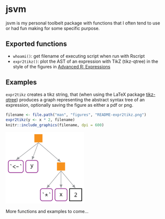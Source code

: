 
<!-- README.md is generated from README.Rmd. Please edit that file -->
jsvm
====

jsvm is my personal toolbelt package with functions that I often tend to use or had fun making for some specific purpose.

Exported functions
------------------

-   `whoami()`: get filename of executing script when run with Rscript
-   `expr2tikz()`: plot the AST of an expression with TikZ (tikz-qtree) in the style of the figures in [Advanced R: Expressions](https://adv-r.hadley.nz/expressions.html)

Examples
--------

`expr2tikz` creates a tikz string, that (when using the LaTeX package [tikz-qtree](https://ctan.org/pkg/tikz-qtree)) produces a graph representing the abstract syntax tree of an expression, optionally saving the figure as either a pdf or png.

``` r
filename <- file.path("man", "figures", "README-expr2tikz.png")
expr2tikz(y <- x * 2, filename)
knitr::include_graphics(filename, dpi = 600)
```

<img src="man/figures/README-expr2tikz.png" width="50%" />

More functions and examples to come...
